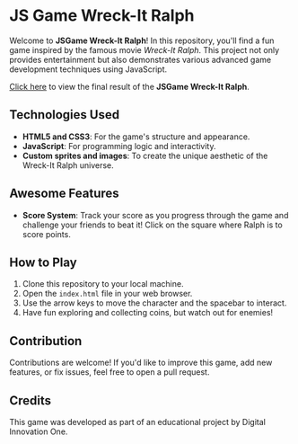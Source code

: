 # JS Game Wreck-It Ralph

Welcome to **JSGame Wreck-It Ralph**! In this repository, you'll find a fun game inspired by the famous movie *Wreck-It Ralph*. This project not only provides entertainment but also demonstrates various advanced game development techniques using JavaScript.

[Click here](https://camilaproficio.github.io/JSGame-Wreck-It-Ralph/) to view the final result of the **JSGame Wreck-It Ralph**.

## Technologies Used
- **HTML5 and CSS3**: For the game's structure and appearance.
- **JavaScript**: For programming logic and interactivity.
- **Custom sprites and images**: To create the unique aesthetic of the Wreck-It Ralph universe.

## Awesome Features
- **Score System**: Track your score as you progress through the game and challenge your friends to beat it! Click on the square where Ralph is to score points.

## How to Play
1. Clone this repository to your local machine.
2. Open the `index.html` file in your web browser.
3. Use the arrow keys to move the character and the spacebar to interact.
4. Have fun exploring and collecting coins, but watch out for enemies!

## Contribution
Contributions are welcome! If you'd like to improve this game, add new features, or fix issues, feel free to open a pull request.

## Credits
This game was developed as part of an educational project by Digital Innovation One.
